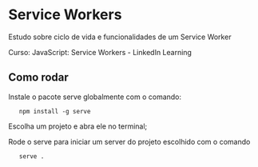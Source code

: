 
# Service Workers

Estudo sobre ciclo de vida e funcionalidades de um Service Worker

Curso: JavaScript: Service Workers - LinkedIn Learning

## Como rodar

 Instale o pacote serve globalmente com o comando:
 ```
    npm install -g serve
 ```

 Escolha um projeto e abra ele no terminal;

 Rode o serve para iniciar um server do projeto escolhido com o comando
 ```
    serve .
 ```